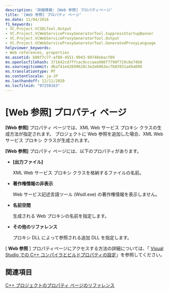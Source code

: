```yaml
---
description: '詳細情報: [Web 参照] プロパティページ'
title: '[Web 参照] プロパティ ページ'
ms.date: 11/04/2016
f1_keywords:
- VC.Project.VCSDLTool.Output
- VC.Project.VCWebServiceProxyGeneratorTool.SuppressStartupBanner
- VC.Project.VCWebServiceProxyGeneratorTool.Output
- VC.Project.VCWebServiceProxyGeneratorTool.GeneratedProxyLanguage
helpviewer_keywords:
- Web references, properties
ms.assetid: b80f7c77-af88-4551-9943-99748ebacf09
ms.openlocfilehash: 371642cd7ffcac9cccaea980f7790f729c8e74b0
ms.sourcegitcommit: d6af41e42699628c3e2e6063ec7b03931a49a098
ms.translationtype: MT
ms.contentlocale: ja-JP
ms.lasthandoff: 12/11/2020
ms.locfileid: "97259163"
---
```

# <a name="web-references-property-page"></a>[Web 参照] プロパティ ページ

**[Web 参照]** プロパティ ページでは、XML Web サービス プロキシ クラスの生成方法が指定されます。 プロジェクトに Web 参照を追加した場合、XML Web サービス プロキシ クラスが生成されます。

**[Web 参照]** プロパティ ページには、以下のプロパティがあります。

- **[出力ファイル]**

   XML Web サービス プロキシ クラスを格納するファイルの名前。

- **著作権情報の非表示**

   Web サービス記述言語ツール (Wsdl.exe) の著作権情報を表示しません。

- **名前空間**

   生成される Web プロキシの名前を指定します。

- **その他のリファレンス**

   プロキシ DLL によって参照される追加 DLL を指定します。

[ **Web 参照** ] プロパティページにアクセスする方法の詳細については、「 [Visual Studio での C++ コンパイラとビルドプロパティの設定](../working-with-project-properties.md)」を参照してください。

## <a name="see-also"></a>関連項目

[C++ プロジェクトのプロパティ ページのリファレンス](property-pages-visual-cpp.md)
